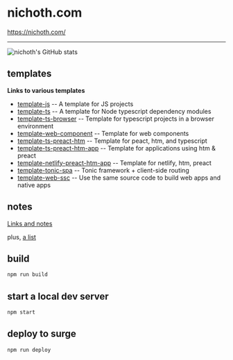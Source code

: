 # nichoth.com

https://nichoth.com/

---------------------

![nichoth's GitHub stats](https://github-readme-stats.vercel.app/api?username=nichoth&show_icons=true&theme=transparent)


## templates

__Links to various templates__

* [template-js](https://github.com/nichoth/template-js) -- A template for JS projects
* [template-ts](https://github.com/nichoth/template-ts) -- A template for Node typescript dependency modules
* [template-ts-browser](https://github.com/nichoth/template-ts-browser) -- Template for typescript projects in a browser environment
* [template-web-component](https://github.com/nichoth/template-web-component) -- Template for web components
* [template-ts-preact-htm](https://github.com/nichoth/template-ts-preact-htm) -- Template for peact, htm, and typescript
* [template-ts-preact-htm-app](https://github.com/nichoth/template-ts-preact-htm-app) -- Template for applications using htm & preact
* [template-netlify-preact-htm-app](https://github.com/nichoth/template-netlify-preact-htm-app) -- Template for netlify, htm, preact
* [template-tonic-spa](https://github.com/nichoth/template-tonic-spa) -- Tonic framework + client-side routing
* [template-web-ssc](https://github.com/nichoth/template-web-ssc) -- Use the same source code to build web apps and native apps

## notes
[Links and notes](https://github.com/nichoth/notes/discussions)

plus, [a list](https://nichoth.com/list/)

## build
```sh
npm run build
```

## start a local dev server
```sh
npm start
```

## deploy to surge
```sh
npm run deploy
```
